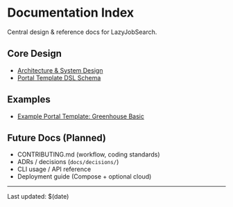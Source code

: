 # Documentation Index

Central design & reference docs for LazyJobSearch.

## Core Design
- [Architecture & System Design](./ARCHITECTURE.md)
- [Portal Template DSL Schema](./portal_template_dsl.schema.json)

## Examples
- [Example Portal Template: Greenhouse Basic](./examples/portal_templates/greenhouse_basic.json)

## Future Docs (Planned)
- CONTRIBUTING.md (workflow, coding standards)
- ADRs / decisions (`docs/decisions/`)
- CLI usage / API reference
- Deployment guide (Compose + optional cloud)

---
Last updated: $(date)
